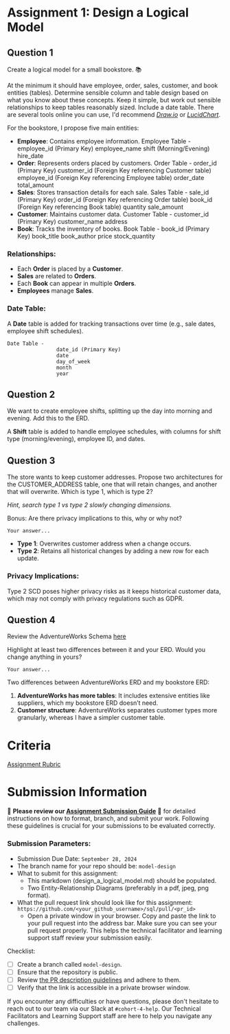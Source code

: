 # Assignment 1: Design a Logical Model

## Question 1
Create a logical model for a small bookstore. 📚

At the minimum it should have employee, order, sales, customer, and book entities (tables). Determine sensible column and table design based on what you know about these concepts. Keep it simple, but work out sensible relationships to keep tables reasonably sized. Include a date table. There are several tools online you can use, I'd recommend [_Draw.io_](https://www.drawio.com/) or [_LucidChart_](https://www.lucidchart.com/pages/).

<!--- Answer 1 -->
For the bookstore, I propose five main entities: 
- **Employee**: Contains employee information.
    Employee Table - 
                        employee_id (Primary Key)
                        employee_name
                        shift (Morning/Evening)
                        hire_date
- **Order**: Represents orders placed by customers.
    Order Table - 
                    order_id (Primary Key)
                    customer_id (Foreign Key referencing Customer table)
                    employee_id (Foreign Key referencing Employee table)
                    order_date
                    total_amount
- **Sales**: Stores transaction details for each sale.
    Sales Table - 
                    sale_id (Primary Key)
                    order_id (Foreign Key referencing Order table)
                    book_id (Foreign Key referencing Book table)
                    quantity
                    sale_amount
- **Customer**: Maintains customer data.
    Customer Table - 
                        customer_id (Primary Key)
                        customer_name
                        address
- **Book**: Tracks the inventory of books.
    Book Table - 
                    book_id (Primary Key)
                    book_title
                    book_author
                    price
                    stock_quantity

### Relationships:
- Each **Order** is placed by a **Customer**.
- **Sales** are related to **Orders**.
- Each **Book** can appear in multiple **Orders**.
- **Employees** manage **Sales**.

### Date Table:
A **Date** table is added for tracking transactions over time (e.g., sale dates, employee shift schedules).

    Date Table -
                    date_id (Primary Key)
                    date
                    day_of_week
                    month
                    year

## Question 2
We want to create employee shifts, splitting up the day into morning and evening. Add this to the ERD.
<!--- Answer 2 -->
A **Shift** table is added to handle employee schedules, with columns for shift type (morning/evening), employee ID, and dates.
<!--- Answer 2 -->
## Question 3
The store wants to keep customer addresses. Propose two architectures for the CUSTOMER_ADDRESS table, one that will retain changes, and another that will overwrite. Which is type 1, which is type 2?

_Hint, search type 1 vs type 2 slowly changing dimensions._

Bonus: Are there privacy implications to this, why or why not?
```
Your answer...
```
<!--- Answer 3 -->
- **Type 1**: Overwrites customer address when a change occurs.
- **Type 2**: Retains all historical changes by adding a new row for each update.

### Privacy Implications:
Type 2 SCD poses higher privacy risks as it keeps historical customer data, which may not comply with privacy regulations such as GDPR.
<!--- Answer 3 -->
## Question 4
Review the AdventureWorks Schema [here](https://imgur.com/a/u0m8fX6)

Highlight at least two differences between it and your ERD. Would you change anything in yours?
```
Your answer...
```
Two differences between AdventureWorks ERD and my bookstore ERD:
1. **AdventureWorks has more tables**: It includes extensive entities like suppliers, which my bookstore ERD doesn’t need.
2. **Customer structure**: AdventureWorks separates customer types more granularly, whereas I have a simpler customer table.
# Criteria

[Assignment Rubric](./assignment_rubric.md)

# Submission Information

🚨 **Please review our [Assignment Submission Guide](https://github.com/UofT-DSI/onboarding/blob/main/onboarding_documents/submissions.md)** 🚨 for detailed instructions on how to format, branch, and submit your work. Following these guidelines is crucial for your submissions to be evaluated correctly.

### Submission Parameters:
* Submission Due Date: `September 28, 2024`
* The branch name for your repo should be: `model-design`
* What to submit for this assignment:
    * This markdown (design_a_logical_model.md) should be populated.
    * Two Entity-Relationship Diagrams (preferably in a pdf, jpeg, png format).
* What the pull request link should look like for this assignment: `https://github.com/<your_github_username>/sql/pull/<pr_id>`
    * Open a private window in your browser. Copy and paste the link to your pull request into the address bar. Make sure you can see your pull request properly. This helps the technical facilitator and learning support staff review your submission easily.

Checklist:
- [ ] Create a branch called `model-design`.
- [ ] Ensure that the repository is public.
- [ ] Review [the PR description guidelines](https://github.com/UofT-DSI/onboarding/blob/main/onboarding_documents/submissions.md#guidelines-for-pull-request-descriptions) and adhere to them.
- [ ] Verify that the link is accessible in a private browser window.

If you encounter any difficulties or have questions, please don't hesitate to reach out to our team via our Slack at `#cohort-4-help`. Our Technical Facilitators and Learning Support staff are here to help you navigate any challenges.
